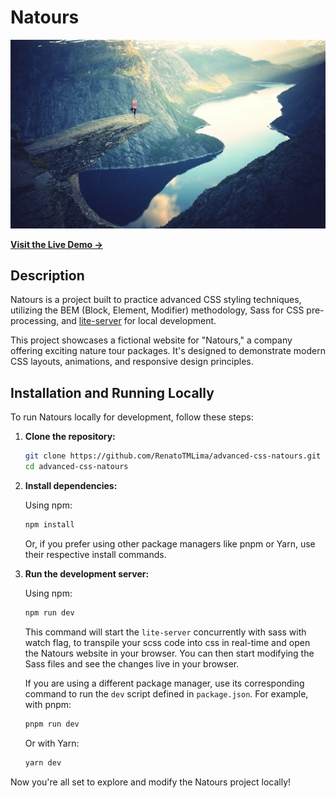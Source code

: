 # Natours

[![Natours Website Banner](https://github.com/RenatoTMLima/advanced-css-natours/blob/gh-pages/img/hero.jpg)](https://renatotmlima.github.io/advanced-css-natours/)

[**Visit the Live Demo &rarr;**](https://renatotmlima.github.io/advanced-css-natours/)

## Description

Natours is a project built to practice advanced CSS styling techniques, utilizing the BEM (Block, Element, Modifier) methodology, Sass for CSS pre-processing, and [lite-server](https://www.npmjs.com/package/lite-server) for local development.

This project showcases a fictional website for "Natours," a company offering exciting nature tour packages. It's designed to demonstrate modern CSS layouts, animations, and responsive design principles.

## Installation and Running Locally

To run Natours locally for development, follow these steps:

1.  **Clone the repository:**

    ```bash
    git clone https://github.com/RenatoTMLima/advanced-css-natours.git
    cd advanced-css-natours
    ```

2.  **Install dependencies:**

    Using npm:

    ```bash
    npm install
    ```

    Or, if you prefer using other package managers like pnpm or Yarn, use their respective install commands.

3.  **Run the development server:**

    Using npm:

    ```bash
    npm run dev
    ```

    This command will start the `lite-server` concurrently with sass with watch flag, to transpile your scss code into css in real-time and open the Natours website in your browser. You can then start modifying the Sass files and see the changes live in your browser.

    If you are using a different package manager, use its corresponding command to run the `dev` script defined in `package.json`. For example, with pnpm:

    ```bash
    pnpm run dev
    ```

    Or with Yarn:

    ```bash
    yarn dev
    ```

Now you're all set to explore and modify the Natours project locally!
